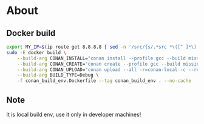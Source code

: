 # About

## Docker build

```bash
export MY_IP=$(ip route get 8.8.8.8 | sed -n '/src/{s/.*src *\([^ ]*\).*/\1/p;q}')
sudo -E docker build \
    --build-arg CONAN_INSTALL="conan install --profile gcc --build missing" \
    --build-arg CONAN_CREATE="conan create --profile gcc --build missing" \
    --build-arg CONAN_UPLOAD="conan upload --all -r=conan-local -c --retry 3 --retry-wait 10 --force" \
    --build-arg BUILD_TYPE=Debug \
    -f conan_build_env.Dockerfile --tag conan_build_env . --no-cache
```

## Note

It is local build env, use it only in developer machines!
